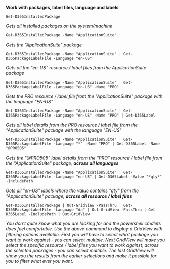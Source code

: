 **Work with packages, label files, language and labels**

```
Get-D365InstalledPackage
```
*Gets all installed packages on the system/machine*

```
Get-D365InstalledPackage -Name "ApplicationSuite"
```
*Gets the "ApplicationSuite" package*

```
Get-D365InstalledPackage -Name "ApplicationSuite" | Get-D365PackageLabelFile -Language "en-US"
```
*Gets all the "en-US" resource / label files from the ApplicationSuite package*

```
Get-D365InstalledPackage -Name "ApplicationSuite" | Get-D365PackageLabelFile -Language "en-US" -Name "PRO"
```
*Gets the PRO resource / label file from the "ApplicationSuite" package with the language "EN-US"*

```
Get-D365InstalledPackage -Name "ApplicationSuite" | Get-D365PackageLabelFile -Language "en-US" -Name "PRO" | Get-D365Label
```
*Gets all label details from the PRO resource / label file from the "ApplicationSuite" package with the language "EN-US"*

```
Get-D365InstalledPackage -Name "ApplicationSuite" | Get-D365PackageLabelFile -Language "*" -Name "PRO" | Get-D365Label -Name "@PRO505"
```
*Gets the "@PRO505" label details from the "PRO" resource / label file from the "ApplicationSuite" package, **across all languages***

```
Get-D365InstalledPackage -Name "ApplicationSuite" | Get-D365PackageLabelFile -Language "en-US" | Get-D365Label -Value "*qty*" -IncludePath
```

*Gets all "en-US" labels where the value contains "*qty*" from the "ApplicationSuite" package, **across all resource / label files***

```
Get-D365InstalledPackage | Out-GridView -PassThru | Get-D365PackageLabelFile -Language "da" | Out-GridView -PassThru | Get-D365Label -IncludePath | Out-GridView 
```

*You don't quite know what you are looking for and the powershell cmdlets does feel comfortable. Use the above command to display a GridView with filtering options available. First you will have to select what package you want to work against - you can select multiple. Next GridView will make you select the specific resource / label files you want to work against, across the selected packages - you can select multiple. The last GridView will show you the results from the earlier selections and make it possible for you to filter what ever you want.*
